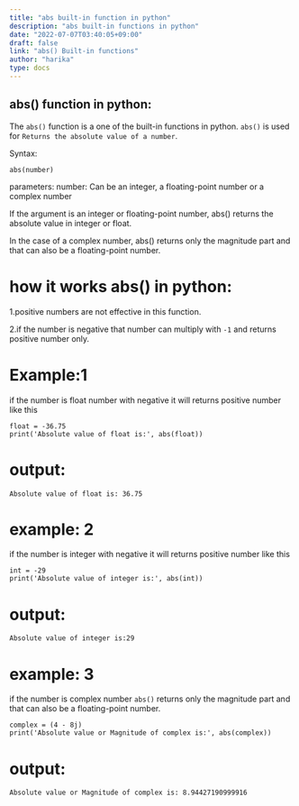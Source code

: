 ```yaml
---
title: "abs built-in function in python"
description: "abs built-in functions in python"
date: "2022-07-07T03:40:05+09:00"
draft: false
link: "abs() Built-in functions"
author: "harika"
type: docs
---
```


## abs() function in python:
The `abs()` function is a one of the built-in functions in python.
`abs()` is used for `Returns the absolute value of a number`.

Syntax: 

```
abs(number)
```
parameters:
number: Can be an integer, a floating-point number or a complex number

If the argument is an integer or floating-point number, abs() returns the absolute value in integer or float.

In the case of a complex number, abs() returns only the magnitude part and that can also be a floating-point number.

# how it works abs() in python:

1.positive numbers are not effective in this function.

2.if the number is negative that number can multiply with `-1` and returns positive number only.

# Example:1
if the number is float number with negative it will returns positive number like this
```
float = -36.75
print('Absolute value of float is:', abs(float))
```
# output:
```
Absolute value of float is: 36.75
```
# example: 2
if the number is integer  with negative it will returns positive number like this
```
int = -29
print('Absolute value of integer is:', abs(int))
```
# output:
```
Absolute value of integer is:29
```
# example: 3
if the number is complex number `abs()` returns only the magnitude part and that can also be a floating-point number.

```
complex = (4 - 8j)
print('Absolute value or Magnitude of complex is:', abs(complex))
```
# output:
```
Absolute value or Magnitude of complex is: 8.94427190999916
```





